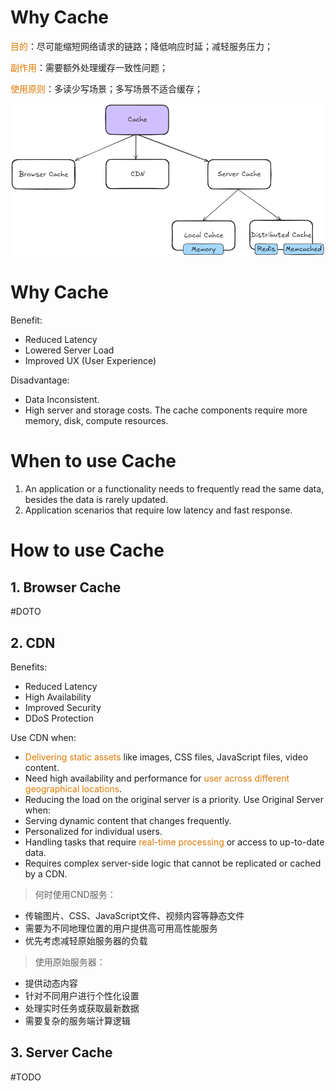 # Why Cache

<font color="#de7802">目的</font>：尽可能缩短网络请求的链路；降低响应时延；减轻服务压力；

<font color="#de7802">副作用</font>：需要额外处理缓存一致性问题；

<font color="#de7802">使用原则</font>：多读少写场景；多写场景不适合缓存；


![](../images/09-SystemDesign-Cache.png)

# Why Cache

Benefit:
- Reduced Latency
- Lowered Server Load
- Improved UX (User Experience)

Disadvantage:
- Data Inconsistent. 
- High server and storage costs. The cache components require more memory, disk, compute resources.

# When to use Cache

1. An application or a functionality needs to frequently read the same data, besides the data is rarely updated.
2. Application scenarios that require low latency and fast response.

# How to use Cache
##  1. Browser Cache

#DOTO


## 2. CDN
Benefits:
- Reduced Latency
- High Availability
- Improved Security
- DDoS Protection

Use CDN when:
- <font color="#de7802">Delivering static assets</font> like images, CSS files, JavaScript files, video content.
- Need high availability and performance for <font color="#de7802">user across different geographical locations</font>.
- Reducing the load on the original server is a priority.
Use Original Server when:
- Serving dynamic content that changes frequently.
- Personalized for individual users.
- Handling tasks that require <font color="#de7802">real-time processing</font> or access to up-to-date data.
- Requires complex server-side logic that cannot be replicated or cached by a CDN.

>何时使用CND服务：
- 传输图片、CSS、JavaScript文件、视频内容等静态文件
- 需要为不同地理位置的用户提供高可用高性能服务
- 优先考虑减轻原始服务器的负载

>使用原始服务器：
- 提供动态内容
- 针对不同用户进行个性化设置
- 处理实时任务或获取最新数据
- 需要复杂的服务端计算逻辑


## 3. Server Cache

#TODO 





